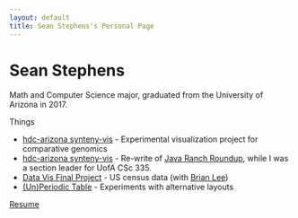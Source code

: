 ```yaml
---
layout: default
title: Sean Stephens's Personal Page
---
```


Sean Stephens
===========

Math and Computer Science major, graduated from the University of Arizona in 2017.

Things

 - [hdc-arizona synteny-vis](http://hdc-arizona.github.io/synteny-vis/) - Experimental visualization project for comparative genomics
 - [hdc-arizona synteny-vis](http://seanastephens.github.io/java-outback/) - Re-write of [Java Ranch Roundup](http://www.javaranch.com/game/game2.jsp), while I was a section leader for UofA CSc 335.
 - [Data Vis Final Project](http://seanastephens.github.io/us_county/) - US census data (with [Brian Lee](http://e-bri.com/))
 - [(Un)Periodic Table](http://seanastephens.github.io/unperiodic/) - Experiments with alternative layouts


[Resume](resume.pdf)
